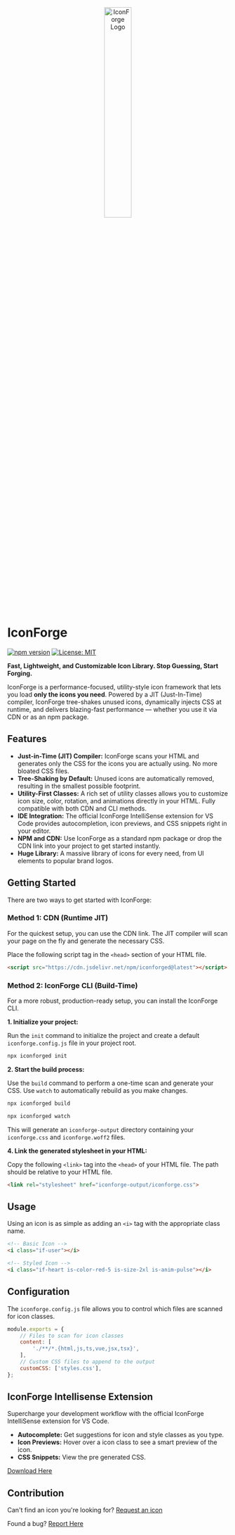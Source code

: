 <div align="center">
  <img src="https://imgur.com/0PkWKFR.png" alt="IconForge Logo" style="width:35%; height:35%;"/>
</div>

# IconForge

[![npm version](https://img.shields.io/npm/v/iconforged.svg)](https://www.npmjs.com/package/iconforged)
[![License: MIT](https://img.shields.io/badge/License-MIT-yellow.svg)](https://opensource.org/licenses/MIT)

**Fast, Lightweight, and Customizable Icon Library. Stop Guessing, Start Forging.**

IconForge is a performance-focused, utility-style icon framework that lets you load **only the icons you need**.
Powered by a JIT (Just-In-Time) compiler, IconForge tree-shakes unused icons, dynamically injects CSS at runtime,
and delivers blazing-fast performance — whether you use it via CDN or as an npm package.

## Features

*   **Just-in-Time (JIT) Compiler:** IconForge scans your HTML and generates only the CSS for the icons you are actually using. No more bloated CSS files.
*   **Tree-Shaking by Default:** Unused icons are automatically removed, resulting in the smallest possible footprint.
*   **Utility-First Classes:** A rich set of utility classes allows you to customize icon size, color, rotation, and animations directly in your HTML. Fully compatible with both CDN and CLI methods.
*   **IDE Integration:** The official IconForge IntelliSense extension for VS Code provides autocompletion, icon previews, and CSS snippets right in your editor.
*   **NPM and CDN:** Use IconForge as a standard npm package or drop the CDN link into your project to get started instantly.
*   **Huge Library:** A massive library of icons for every need, from UI elements to popular brand logos.

## Getting Started

There are two ways to get started with IconForge:

### Method 1: CDN (Runtime JIT)

For the quickest setup, you can use the CDN link. The JIT compiler will scan your page on the fly and generate the necessary CSS.

Place the following script tag in the `<head>` section of your HTML file.

```html
<script src="https://cdn.jsdelivr.net/npm/iconforged@latest"></script>
```

### Method 2: IconForge CLI (Build-Time)

For a more robust, production-ready setup, you can install the IconForge CLI.

**1. Initialize your project:**

Run the `init` command to initialize the project and create a default `iconforge.config.js` file in your project root.
```bash
npx iconforged init
```

**2. Start the build process:**

Use the `build` command to perform a one-time scan and generate your CSS. Use `watch` to automatically rebuild as you make changes.
```bash
npx iconforged build

```
```bash
npx iconforged watch
```
This will generate an `iconforge-output` directory containing your `iconforge.css` and `iconforge.woff2` files.

**4. Link the generated stylesheet in your HTML:**

Copy the following `<link>` tag into the `<head>` of your HTML file. The path should be relative to your HTML file.

```html
<link rel="stylesheet" href="iconforge-output/iconforge.css">
```

## Usage

Using an icon is as simple as adding an `<i>` tag with the appropriate class name.

```html
<!-- Basic Icon -->
<i class="if-user"></i>

<!-- Styled Icon -->
<i class="if-heart is-color-red-5 is-size-2xl is-anim-pulse"></i>
```

## Configuration

The `iconforge.config.js` file allows you to control which files are scanned for icon classes.

```javascript
module.exports = {
    // Files to scan for icon classes
    content: [
        './**/*.{html,js,ts,vue,jsx,tsx}',
    ],
    // Custom CSS files to append to the output
    customCSS: ['styles.css'],
};
```

## IconForge Intellisense Extension

Supercharge your development workflow with the official IconForge IntelliSense extension for VS Code.

*   **Autocomplete:** Get suggestions for icon and style classes as you type.
*   **Icon Previews:** Hover over a icon class to see a smart preview of the icon.
*   **CSS Snippets:** View the pre generated CSS.

[Download Here](https://github.com/DanKaufmanDev/IconForge-Intellisense)

## Contribution

Can't find an icon you're looking for? [Request an icon](https://github.com/DanKaufmanDev/IconForge/issues/new?labels=request)

Found a bug? [Report Here](https://github.com/DanKaufmanDev/IconForge/issues/new?labels=bug)

